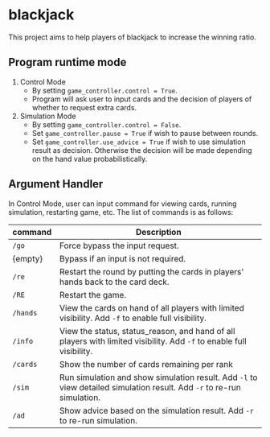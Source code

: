 # blackjack

This project aims to help players of blackjack to increase the winning ratio.

## Program runtime mode

1. Control Mode
    - By setting `game_controller.control = True`.
    - Program will ask user to input cards and the decision of players of whether to request extra cards.
2. Simulation Mode
    - By setting `game_controller.control = False`.
    - Set `game_controller.pause = True` if wish to pause between rounds.
    - Set `game_controller.use_advice = True` if wish to use simulation result as decision. Otherwise the decision will be made depending on the hand value probabilistically.

## Argument Handler

In Control Mode, user can input command for viewing cards, running simulation, restarting game, etc. The list of commands is as follows:

| command | Description |
| ------- | ----------- |
| `/go` | Force bypass the input request. |
| {empty} | Bypass if an input is not required. |
| `/re` | Restart the round by putting the cards in players' hands back to the card deck. |
| `/RE` | Restart the game. |
| `/hands` | View the cards on hand of all players with limited visibility. Add `-f` to enable full visibility. |
| `/info` | View the status, status_reason, and hand of all players with limited visibility. Add `-f` to enable full visibility. |
| `/cards` | Show the number of cards remaining per rank |
| `/sim` | Run simulation and show simulation result. Add `-l` to view detailed simulation result. Add `-r` to re-run simulation. |
| `/ad` | Show advice based on the simulation result. Add `-r` to re-run simulation. |
